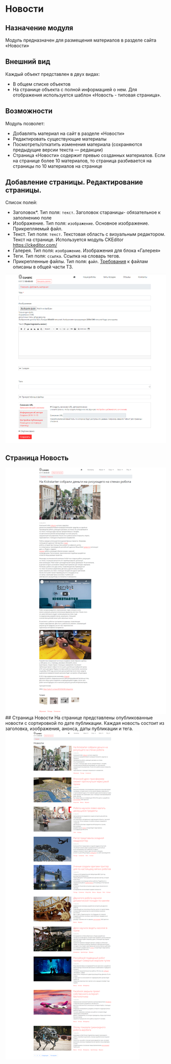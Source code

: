 # Новости
## Назначение модуля
Модуль предназначен для размещения материалов в разделе сайта «Новости»
## Внешний вид
Каждый объект представлен в двух видах:
- В общем списке объектов
- На странице объекта с полной информацией о нем. Для отображения используется шаблон «Новость - типовая страница».
## Возможности
Модуль позволет:
- Добавлять материал на сайт в разделе «Новости»
- Редактировать существующие материалы
- Посмотреть/откатить изменения материала (сохраняются предыдущие версии текста — редакции)
- Страница «Новости» содержит превью созданных материалов. Если на странице более 10 материалов, то страница разбивается на страницы по 10 материалов на странице
## Добавление страницы. Редактирование страницы.
Список полей:
- Заголовок*. Тип поля: `текст`. Заголовок стараницы- обязательное к заполнению поле
- Изображение. Тип поля: `изображение`. Основное изображение. Прикрепляемый файл.
- Текст. Тип поля: `текст`. Текстовая область с визуальным редактором. Текст на странице. Используется модуль CKEditor <https://ckeditor.com/>
- Галерея. Тип поля: `изображение`. Изображения для блока «Галерея»
- Теги. Тип поля: `ссылка`. Ссылка на словарь тегов.
- Прикрепленные файлы. Тип поля: `файл`. [Требования][identifier] к файлам описаны в общей части ТЗ.

[identifier]: https://github.com/synapse-studio/dogovor/blob/master/tz/openTZ.md#%D0%A2%D1%80%D0%B5%D0%B1%D0%BE%D0%B2%D0%B0%D0%BD%D0%B8%D1%8F-%D0%BA-%D1%85%D1%80%D0%B0%D0%BD%D0%B5%D0%BD%D0%B8%D1%8E-%D0%B4%D0%B0%D0%BD%D0%BD%D1%8B%D1%85

<img src="https://github.com/synapse-studio/helper/blob/master/tz/news/new.jpg?raw=true">

## Страница Новость
<img src="https://github.com/synapse-studio/helper/blob/master/tz/news/new_1.jpg?raw=true">
## Страница Новости
На странице представлены опубликованные новости с сортировкой по дате публикации.
Каждая новость состоит из заголовка, изображения, анонса, даты публикации и тега.
<img src="https://github.com/synapse-studio/helper/blob/master/tz/news/new_list.jpg?raw=true">



